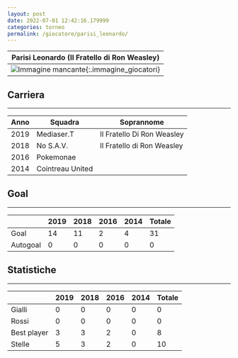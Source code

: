 ```yaml
---
layout: post
date: 2022-07-01 12:42:16.179999
categories: torneo
permalink: /giocatore/parisi_leonardo/
---
```

<link rel='stylesheets' href='./../assets/giocatori.css'>

| Parisi Leonardo (Il Fratello di Ron Weasley) |
|:-----:|
| ![Immagine mancante]('./../../assets/giocatori/parisi_leonardo.png){:.immagine_giocatori} |


## Carriera
----

|Anno|Squadra|Soprannome|
|:---:|---|---|
|2019|Mediaser.T|Il Fratello Di Ron Weasley|
|2018|No S.A.V.|Il Fratello di Ron Weasley|
|2016|Pokemonae||
|2014|Cointreau United||


## Goal
----

| |2019|2018|2016|2014| Totale |
|---|---|---|---|---|---|
|Goal|14|11|2|4|31|
|Autogoal|0|0|0|0|0|


## Statistiche
----

| |2019|2018|2016|2014| Totale |
|---|---|---|---|---|---|
|Gialli|0|0|0|0|0|
|Rossi|0|0|0|0|0|
|Best player|3|3|2|0|8|
|Stelle|5|3|2|0|10|